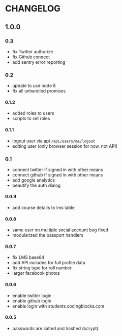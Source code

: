 # CHANGELOG

## 1.0.0

### 0.3
  - fix Twitter authorize 
  - fix Github connect 
  - add sentry error reporting 

### 0.2
  - update to use node 8
  - fix all unhandled promises

#### 0.1.2
 - added roles to users
 - scripts to set roles

#### 0.1.1
 - logout user via api `/api/users/me/logout`
 - editing user (only browser session for now, not API)

### 0.1
 - connect twitter if signed in with other means
 - connect github if signed in with other means
 - add google analytics
 - beautify the auth dialog

#### 0.0.9
 - add course details to lms table

#### 0.0.8
 - same user on multiple social account bug fixed
 - modularized the passport handlers

#### 0.0.7
 - fix LMS base64
 - add API includes for full profile data
 - fix string type for roll number
 - larger facebook photos

#### 0.0.6
 - enable twitter login
 - enable github login
 - enable login with students.codingblocks.com

#### 0.0.5
 - passwords are salted and hashed (bcrypt)